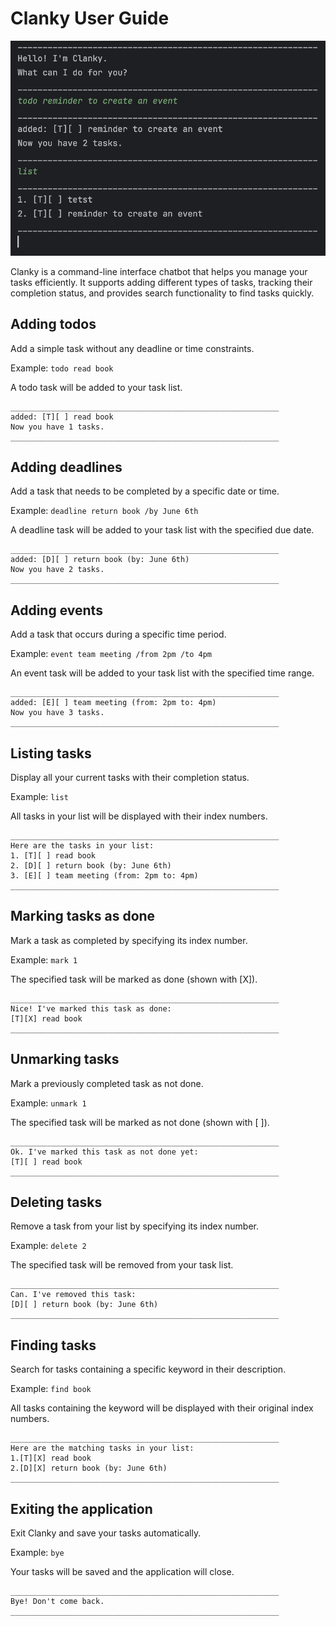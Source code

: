 # Clanky User Guide

![Title Im](/docs/title.png)

Clanky is a command-line interface chatbot that helps you manage your tasks efficiently. It supports adding different types of tasks, tracking their completion status, and provides search functionality to find tasks quickly.

## Adding todos

Add a simple task without any deadline or time constraints.

Example: `todo read book`

A todo task will be added to your task list.

```
____________________________________________________________
added: [T][ ] read book
Now you have 1 tasks.
____________________________________________________________
```

## Adding deadlines

Add a task that needs to be completed by a specific date or time.

Example: `deadline return book /by June 6th`

A deadline task will be added to your task list with the specified due date.

```
____________________________________________________________
added: [D][ ] return book (by: June 6th)
Now you have 2 tasks.
____________________________________________________________
```

## Adding events

Add a task that occurs during a specific time period.

Example: `event team meeting /from 2pm /to 4pm`

An event task will be added to your task list with the specified time range.

```
____________________________________________________________
added: [E][ ] team meeting (from: 2pm to: 4pm)
Now you have 3 tasks.
____________________________________________________________
```

## Listing tasks

Display all your current tasks with their completion status.

Example: `list`

All tasks in your list will be displayed with their index numbers.

```
____________________________________________________________
Here are the tasks in your list:
1. [T][ ] read book
2. [D][ ] return book (by: June 6th)
3. [E][ ] team meeting (from: 2pm to: 4pm)
____________________________________________________________
```

## Marking tasks as done

Mark a task as completed by specifying its index number.

Example: `mark 1`

The specified task will be marked as done (shown with [X]).

```
____________________________________________________________
Nice! I've marked this task as done:
[T][X] read book
____________________________________________________________
```

## Unmarking tasks

Mark a previously completed task as not done.

Example: `unmark 1`

The specified task will be marked as not done (shown with [ ]).

```
____________________________________________________________
Ok. I've marked this task as not done yet:
[T][ ] read book
____________________________________________________________
```

## Deleting tasks

Remove a task from your list by specifying its index number.

Example: `delete 2`

The specified task will be removed from your task list.

```
____________________________________________________________
Can. I've removed this task:
[D][ ] return book (by: June 6th)
____________________________________________________________
```

## Finding tasks

Search for tasks containing a specific keyword in their description.

Example: `find book`

All tasks containing the keyword will be displayed with their original index numbers.

```
____________________________________________________________
Here are the matching tasks in your list:
1.[T][X] read book
2.[D][X] return book (by: June 6th)
____________________________________________________________
```

## Exiting the application

Exit Clanky and save your tasks automatically.

Example: `bye`

Your tasks will be saved and the application will close.

```
____________________________________________________________
Bye! Don't come back.
____________________________________________________________
```

